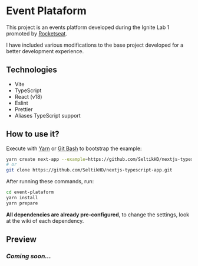 # Event Plataform

This project is an events platform developed during the Ignite Lab 1 promoted by [Rocketseat](https://www.rocketseat.com.br/).

I have included various modifications to the base project developed for a better development experience.

## Technologies

-   Vite
-   TypeScript
-   React (v18)
-   Eslint
-   Prettier
-   Aliases TypeScript support

## How to use it?

Execute with [Yarn](https://yarnpkg.com/lang/en/docs/cli/create/) or [Git Bash](https://git-scm.com/) to bootstrap the example:

```bash
yarn create next-app --example=https://github.com/SeltikHD/nextjs-typescript-app
# or
git clone https://github.com/SeltikHD/nextjs-typescript-app.git
```

After running these commands, run:

```bash
cd event-plataform
yarn install
yarn prepare
```

**All dependencies are already pre-configured**, to change the settings, look at the wiki of each dependency.

## Preview

### **_Coming soon..._**
